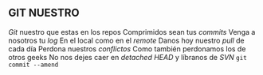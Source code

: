 ## GIT NUESTRO
*Git* nuestro que estas en los repos
Comprimidos sean tus *commits*
Venga a nosotros tu *log* 
En el local como en el *remote*
Danos hoy nuestro *pull* de cada día
Perdona nuestros *conflictos* 
Como también perdonamos los de otros geeks 
No nos dejes caer en *detached HEAD*
y líbranos de *SVN* 
`git commit --amend`

